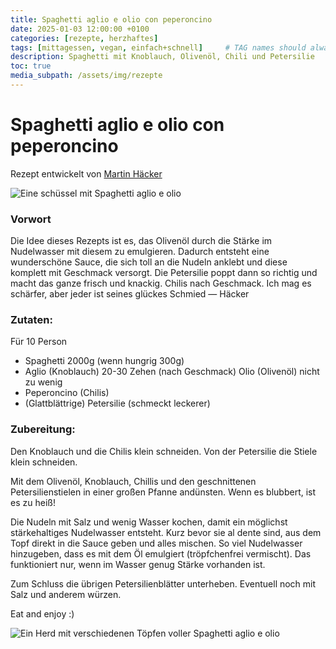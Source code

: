 ```yaml
---
title: Spaghetti aglio e olio con peperoncino
date: 2025-01-03 12:00:00 +0100
categories: [rezepte, herzhaftes]
tags: [mittagessen, vegan, einfach+schnell]     # TAG names should always be lowercase
description: Spaghetti mit Knoblauch, Olivenöl, Chili und Petersilie 
toc: true
media_subpath: /assets/img/rezepte
---
```


# Spaghetti aglio e olio con peperoncino
Rezept entwickelt von [Martin Häcker](https://häcker.net/)

![Eine schüssel mit Spaghetti aglio e olio](Spaghetti_agli_e_olio_2.jpeg)
### Vorwort

Die Idee dieses Rezepts ist es, das Olivenöl durch die Stärke im Nudelwasser mit diesem zu emulgieren. Dadurch entsteht eine wunderschöne Sauce, die sich toll an die Nudeln anklebt und diese komplett mit Geschmack versorgt. Die Petersilie poppt dann so richtig und macht das ganze frisch und knackig. Chilis nach Geschmack. Ich mag es schärfer, aber jeder ist seines glückes Schmied — Häcker

### Zutaten:

Für 10 Person

* Spaghetti 2000g (wenn hungrig 300g)
* Aglio (Knoblauch) 20-30 Zehen (nach Geschmack)
Olio (Olivenöl) nicht zu wenig
* Peperoncino (Chilis)
* (Glattblättrige) Petersilie (schmeckt leckerer)

### Zubereitung:

Den Knoblauch und die Chilis klein schneiden. Von der Petersilie die Stiele klein schneiden.

Mit dem Olivenöl, Knoblauch, Chillis und den geschnittenen Petersilienstielen in einer großen Pfanne andünsten. Wenn es blubbert, ist es zu heiß!

Die Nudeln mit Salz und wenig Wasser kochen, damit ein möglichst stärkehaltiges Nudelwasser entsteht. Kurz bevor sie al dente sind, aus dem Topf direkt in die Sauce geben und alles mischen. So viel Nudelwasser hinzugeben, dass es mit dem Öl emulgiert (tröpfchenfrei vermischt). Das funktioniert nur, wenn im Wasser genug Stärke vorhanden ist.

Zum Schluss die übrigen Petersilienblätter unterheben. Eventuell noch mit Salz und anderem würzen.

Eat and enjoy :\)

![Ein Herd mit verschiedenen Töpfen voller Spaghetti aglio e olio](Spaghetti_agli_e_olio_1.jpg)